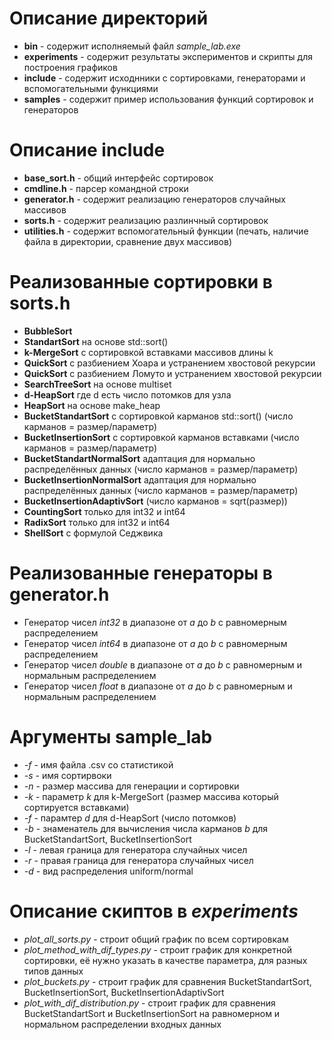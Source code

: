 # Описание директорий
- **bin** - содержит исполняемый файл *sample_lab.exe*
- **experiments** - содержит результаты экспериментов и скрипты для построения графиков
- **include** - содержит исходнники с сортировками, генераторами и вспомогательными функциями
- **samples** - содержит пример использования функций сортировок и генераторов

# Описание include
- **base_sort.h** - общий интерфейс сортировок
- **cmdline.h** - парсер командной строки
- **generator.h** - содержит реализацию генераторов случайных массивов
- **sorts.h** - содержит реализацию разлинчный сортировок
- **utilities.h** - содержит вспомогательный функции (печать, наличие файла в директории, сравнение двух массивов)

# Реализованные сортировки в sorts.h
- **BubbleSort**
- **StandartSort** на основе std::sort()
- **k-MergeSort** с сортировкой вставками массивов длины k
- **QuickSort** с разбиением Хоара и устранением хвостовой рекурсии
- **QuickSort** с разбиением Ломуто и устранением хвостовой рекурсии
- **SearchTreeSort** на основе multiset
- **d-HeapSort** где d есть число потомков для узла
- **HeapSort** на основе make_heap
- **BucketStandartSort** с сортировкой карманов std::sort() (число карманов = размер/параметр)
- **BucketInsertionSort** с сортировкой карманов вставками (число карманов = размер/параметр)
- **BucketStandartNormalSort** адаптация для нормально распределённых данных (число карманов = размер/параметр)
- **BucketInsertionNormalSort** адаптация для нормально распределённых данных (число карманов = размер/параметр)
- **BucketInsertionAdaptivSort** (число карманов = sqrt(размер))
- **CountingSort** только для int32 и int64
- **RadixSort** только для int32 и int64
- **ShellSort** с формулой Седжвика

# Реализованные генераторы в generator.h
- Генератор чисел *int32* в диапазоне от *a* до *b* с равномерным распределением 
- Генератор чисел *int64* в диапазоне от *a* до *b* с равномерным распределением 
- Генератор чисел *double* в диапазоне от *a* до *b* с равномерным и нормальным распределением 
- Генератор чисел *float* в диапазоне от *a* до *b* с равномерным и нормальным распределением 

# Аргументы sample_lab
- *-f* - имя файла .csv со статистикой
- *-s* - имя сортирвоки
- *-n* - размер массива для генерации и сортировки
- *-k* - параметр *k* для k-MergeSort (размер массива который сортируется вставками)
- *-f* - парамтер *d* для d-HeapSort (число потомков)
- *-b* - знаменатель для вычисления числа карманов *b* для BucketStandartSort, BucketInsertionSort
- *-l* - левая граница для генератора случайных чисел
- *-r* - правая граница для генератора случайных чисел
- *-d* - вид распределения uniform/normal

# Описание скиптов в *experiments*
- *plot_all_sorts.py* - строит общий график по всем сортировкам
- *plot_method_with_dif_types.py* - строит график для конкретной сортировки, её нужно указать в качестве параметра, для разных типов данных
- *plot_buckets.py* - строит график для сравнения BucketStandartSort, BucketInsertionSort, BucketInsertionAdaptivSort
- *plot_with_dif_distribution.py* - строит график для сравнения BucketStandartSort и BucketInsertionSort на равномерном и нормальном распределении входных данных